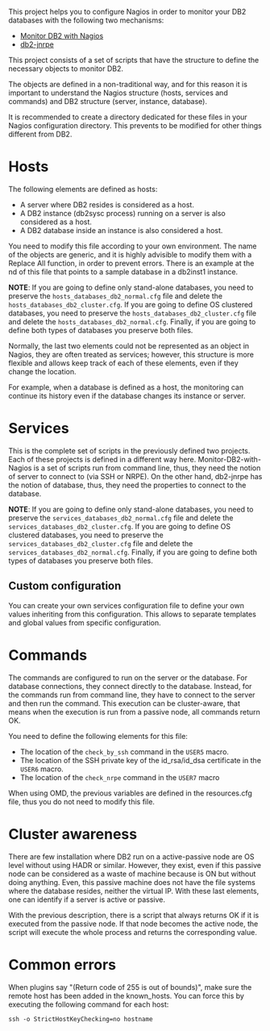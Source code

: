 This project helps you to configure Nagios in order to monitor your DB2 databases with the following two mechanisms:

* [Monitor DB2 with Nagios](https://github.com/angoca/monitor-db2-with-nagios)
* [db2-jnrpe](https://github.com/angoca/db2-jnrpe)

This project consists of a set of scripts that have the structure to define the necessary objects to monitor DB2.

The objects are defined in a non-traditional way, and for this reason it is important to understand the Nagios structure (hosts, services and commands) and DB2 structure (server, instance, database).

It is recommended to create a directory dedicated for these files in your Nagios configuration directory.
This prevents to be modified for other things different from DB2.

# Hosts

The following elements are defined as hosts:

* A server where DB2 resides is considered as a host.
* A DB2 instance (db2sysc process) running on a server is also considered as a host.
* A DB2 database inside an instance is also considered a host.

You need to modify this file according to your own environment.
The name of the objects are generic, and it is highly advisible to modify them with a Replace All function, in order to prevent errors.
There is an example at the nd of this file that points to a sample database in a db2inst1 instance.

**NOTE**: If you are going to define only stand-alone databases, you need to preserve the `hosts_databases_db2_normal.cfg` file and delete the `hosts_databases_db2_cluster.cfg`.
If you are going to define OS clustered databases, you need to preserve the `hosts_databases_db2_cluster.cfg` file and delete the `hosts_databases_db2_normal.cfg`.
Finally, if you are going to define both types of databases you preserve both files.

Normally, the last two elements could not be represented as an object in Nagios, they are often treated as services;
however, this structure is more flexible and allows keep track of each of these elements, even if they change the location.

For example, when a database is defined as a host, the monitoring can continue its history even if the database changes its instance or server.

# Services

This is the complete set of scripts in the previously defined two projects.
Each of these projects is defined in a different way here.
Monitor-DB2-with-Nagios is a set of scripts run from command line, thus, they need the notion of server to connect to (via SSH or NRPE).
On the other hand, db2-jnrpe has the notion of database, thus, they need the properties to connect to the database.

**NOTE**: If you are going to define only stand-alone databases, you need to preserve the `services_databases_db2_normal.cfg` file and delete the `services_databases_db2_cluster.cfg`.
If you are going to define OS clustered databases, you need to preserve the `services_databases_db2_cluster.cfg` file and delete the `services_databases_db2_normal.cfg`.
Finally, if you are going to define both types of databases you preserve both files.

## Custom configuration

You can create your own services configuration file to define your own values inheriting from this configuration.
This allows to separate templates and global values from specific configuration.

# Commands

The commands are configured to run on the server or the database.
For database connections, they connect directly to the database.
Instead, for the commands run from command line, they have to connect to the server and then run the command.
This execution can be cluster-aware, that means when the execution is run from a passive node, all commands return OK.

You need to define the following elements for this file:

* The location of the `check_by_ssh` command in the `USER5` macro.
* The location of the SSH private key of the id_rsa/id_dsa certificate in the `USER6` macro.
* The location of the `check_nrpe` command in the `USER7` macro

When using OMD, the previous variables are defined in the resources.cfg file, thus you do not need to modify this file.

# Cluster awareness

There are few installation where DB2 run on a active-passive node are OS level without using HADR or similar.
However, they exist, even if this passive node can be considered as a waste of machine because is ON but without doing anything.
Even, this passive machine does not have the file systems where the database resides, neither the virtual IP.
With these last elements, one can identify if a server is active or passive.

With the previous description, there is a script that always returns OK if it is executed from the passive node.
If that node becomes the active node, the script will execute the whole process and returns the corresponding value.

# Common errors

When plugins say "(Return code of 255 is out of bounds)", make sure the remote host has been added in the known_hosts.
You can force this by executing the following command for each host:

    ssh -o StrictHostKeyChecking=no hostname
